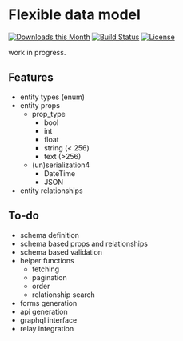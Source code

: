 Flexible data model
===================

[![Downloads this Month](https://img.shields.io/packagist/dm/viliamkopecky/model.svg)](https://packagist.org/packages/ViliamKopecky/model)
[![Build Status](https://travis-ci.org/ViliamKopecky/model.svg?branch=master)](https://travis-ci.org/ViliamKopecky/model)
[![License](https://img.shields.io/badge/license-MIT-blue.svg)](https://github.com/viliamkopecky/model/blob/master/LICENSE)

work in progress.

Features
--------

- entity types (enum)
- entity props
    + prop_type
        * bool
        * int
        * float
        * string (< 256)
        * text (>256)
    + (un)serialization4
        * DateTime
        * JSON
- entity relationships

To-do
-----

- schema definition
- schema based props and relationships
- schema based validation
- helper functions
    + fetching
    + pagination
    + order
    + relationship search
- forms generation
- api generation
- graphql interface
- relay integration

